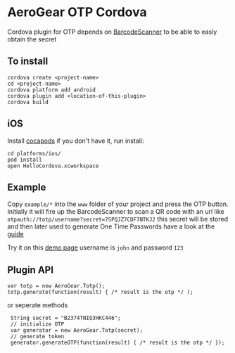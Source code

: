 AeroGear OTP Cordova
====================

Cordova plugin for OTP depends on [BarcodeScanner](https://github.com/wildabeast/BarcodeScanner) to be able to easly obtain the secret

## To install

    cordova create <project-name>
    cd <project-name>
    cordova platform add android
    cordova plugin add <location-of-this-plugin>
    cordova build

## iOS
Install [cocapods](http://cocoapods.org/) if you don't have it, run install:

    cd platforms/ios/
    pod install
    open HelloCordova.xcworkspace

## Example
Copy ``example/*`` into the ``www`` folder of your project and press the OTP button. Initially it will fire up the 
BarcodeScanner to scan a QR code with an url like ``otpauth://totp/username?secret=7SPQJZ7CDF7NTKJ2`` this secret will be 
stored and then later used to generate One Time Passwords have a look at the [guide](http://aerogear.org/docs/guides/AeroGear-OTP/)

Try it on this [demo page](http://controller-aerogear.rhcloud.com/aerogear-controller-demo/login) username is ``john`` and password ``123``

## Plugin API

	var totp = new AeroGear.Totp();
    totp.generate(function(result) { /* result is the otp */ );

or seperate methods

     String secret = "B2374TNIQ3HKC446";
     // initialize OTP
     var generator = new AeroGear.Totp(secret);
     // generate token
     generator.generateOTP(function(result) { /* result is the otp */ });

